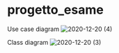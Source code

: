 # progetto_esame
Use case diagram
![2020-12-20 (4)](https://user-images.githubusercontent.com/75088977/102723640-947e3d80-4309-11eb-83f7-a8c6df3a88d1.png)

Class diagram
![2020-12-20 (3)](https://user-images.githubusercontent.com/75088977/102723675-d6a77f00-4309-11eb-8136-a568fd84804b.png)
